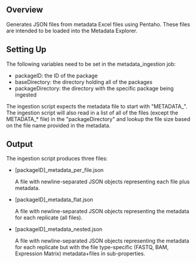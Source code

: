 ## Overview
Generates JSON files from metadata Excel files using Pentaho. These files are intended to be loaded into the Metadata Explorer.

## Setting Up

The following variables need to be set in the metadata_ingestion job:

* packageID: the ID of the package
* baseDirectory: the directory holding all of the packages
* packageDirectory: the directory with the specific package being ingested

The ingestion script expects the metadata file to start with "METADATA_". The ingestion script will also read in a list of all of the files (except the METADATA_* file) in the "packageDirectory" and lookup the file size based on the file name provided in the metadata.

## Output

The ingestion script produces three files:

* [packageID]_metadata_per_file.json

   A file with newline-separated JSON objects representing each file plus metadata.
* [packageID]_metadata_flat.json

   A file with newline-separated JSON objects representing the metadata for each replicate (all files).
* [packageID]_metadata_nested.json

   A file with newline-separated JSON objects representing the metadata for each replicate but with the file type-specific (FASTQ, BAM, Expression Matrix) metadata+files in sub-properties. 

